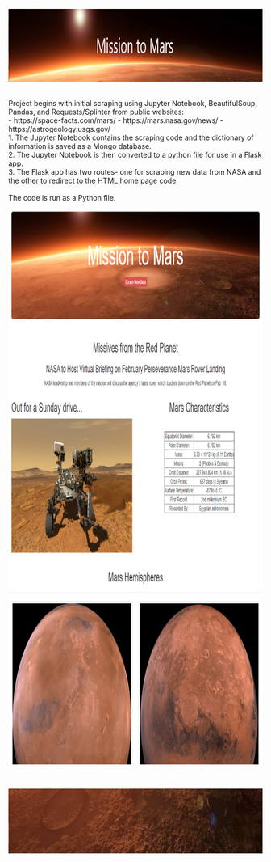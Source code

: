 <p align="center"><img width="100%" height="144" src="images/readme.PNG"></p>
<br>            
Project begins with initial scraping using Jupyter Notebook, BeautifulSoup, Pandas, and Requests/Splinter from public websites:<br>
  - https://space-facts.com/mars/
  - https://mars.nasa.gov/news/
  - https://astrogeology.usgs.gov/
<br>
1. The Jupyter Notebook contains the scraping code and the dictionary of information is saved as a Mongo database. <br>
2. The Jupyter Notebook is then converted to a python file for use in a Flask app.<br>
3. The Flask app has two routes- one for scraping new data from NASA and the other to redirect to the HTML home page code.<br>
<br>
The code is run as a Python file. 
<p align="center"><img width="993" height="1099" src="images/page_screenshot.PNG"></p>
<br>
<p align="center"><img width="100%" height="128" src="images/footer.png"></p>
